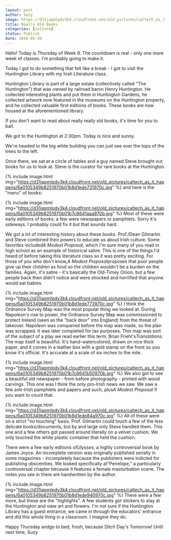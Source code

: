 ```yaml
---
layout: post
author: Suzy
image: https://d31japmlpdv3k4.cloudfront.net/old_pictures/caltech_as_it_happens/6a0105349b8251970b01bb0907a567970d.jpg
title: Really Old Books 
categories: [culture]
status: Publish
date: 2016-05-26
---
```


Hello!
Today is Thursday of Week 9. The countdown is real - only one more week of classes. I'm probably going to make it.

Today I got to do something that felt like a break - I got to visit the Huntington Library with my Irish Literature class.

Huntington Library is part of a large estate (collectively called "The Huntington") that was owned by railroad baron Henry Huntington. He collected interesting plants and put them in Huntington Gardens, he collected artwork now featured in the museums on the Huntington property, and he collected valuable first editions of books. These books are now housed at the aforementioned library.

If you don't want to read about really really old books, it's time for you to bail.

We got to the Huntington at 2:30pm. Today is nice and sunny.

We're headed to the big white building you can just see over the tops of the trees to the left.

Once there, we sat at a circle of tables and a guy named Steve brought out books for us to look at. Steve is the curator for rare books at the Huntington.


{% include image.html img="https://d31japmlpdv3k4.cloudfront.net/old_pictures/caltech_as_it_happens/6a0105349b8251970b01b8d1ede731970c.jpg" %}
and here is the "menu" of books:


{% include image.html img="https://d31japmlpdv3k4.cloudfront.net/old_pictures/caltech_as_it_happens/6a0105349b8251970b01b7c8641aaa970b.jpg" %}
Most of these were early editions of books; a few were newspapers or pamphlets. Sorry it's sideways. I probably could fix it but that sounds hard.

We got a lot of interesting history about these books. Prof./Dean Gilmartin and Steve combined their powers to educate us about Irish culture. Some favorites included*A Modest Proposal,* which I'm sure many of you read in high school as an example of historical satire. This is one of the things I'd heard of before taking this literature class so it was pretty exciting. For those of you who don't know,*A Modest Proposal*proposes that poor people give up their children as food so the children wouldn't be a burden on the families. Again, it's satire - it's basically the Old-Timey Onion, but a few people back then didn't notice and were shocked and horrified that anyone would eat babies.


{% include image.html img="https://d31japmlpdv3k4.cloudfront.net/old_pictures/caltech_as_it_happens/6a0105349b8251970b01b8d1ede773970c.jpg" %}
I think the Ordnance Survey Map was the most popular thing we looked at. During Napoleon's rise to power, the Ordnance Survey Map was commissioned to protect Ireland (seen as the "back door" into England) from the threat of takeover. Napoleon was conquered before the map was made, so the plan was scrapped. It was later completed for tax purposes. This map was sort of the subject of a play we read earlier this term: Brian Friehl's*Translations*. The map itself is beautiful. It's hand-watercolored, drawn on nice thick paper, and it comes in a leather box with a gold stamp on the front so you know it's official. It's accurate at a scale of six inches to the mile.


{% include image.html img="https://d31japmlpdv3k4.cloudfront.net/old_pictures/caltech_as_it_happens/6a0105349b8251970b01b7c8641b50970b.jpg" %}
We also got to see a beautiful old newspaper - from before photography - printed with wood carvings. This one was I think the only pro-Irish news we saw. We saw a few anti-Irish pamphlets and papers and such, plus*A Modest Proposal* if you want to count that.


{% include image.html img="https://d31japmlpdv3k4.cloudfront.net/old_pictures/caltech_as_it_happens/6a0105349b8251970b01b8d1ede84a970c.jpg" %}
All of these were on a strict "no touching" basis. Prof. Gilmartin could touch a few of the less delicate books/documents, but by and large only Steve handled them. This one and a few others got passed around literally on a velvet cushion. We only touched the white plastic container that held the cushion.

There were a few early editions of*Ulysses*, a highly controversial book by James Joyce. An incomplete version was originally published serially in some magazines - incompletely because the publishers were indicted for publishing obscenities. We looked specifically at"Penelope," a particularly controversial chapter because it features a female masturbation scene. The notes you see in there are handwritten by the author.


{% include image.html img="https://d31japmlpdv3k4.cloudfront.net/old_pictures/caltech_as_it_happens/6a0105349b8251970b01b8d1ede940970c.jpg" %}
There were a few more, but these are the "highlights". A few students got stickers to stay at the Huntington and view art and flowers. I'm not sure if the Huntington Library has a guest entrance; we came in through the educators' entrance and did this whole thing in a classroom. I imagine they do.

Happy Thursday andgo to bed, frosh, because Ditch Day's Tomorrow!
Until next time,
Suzy

